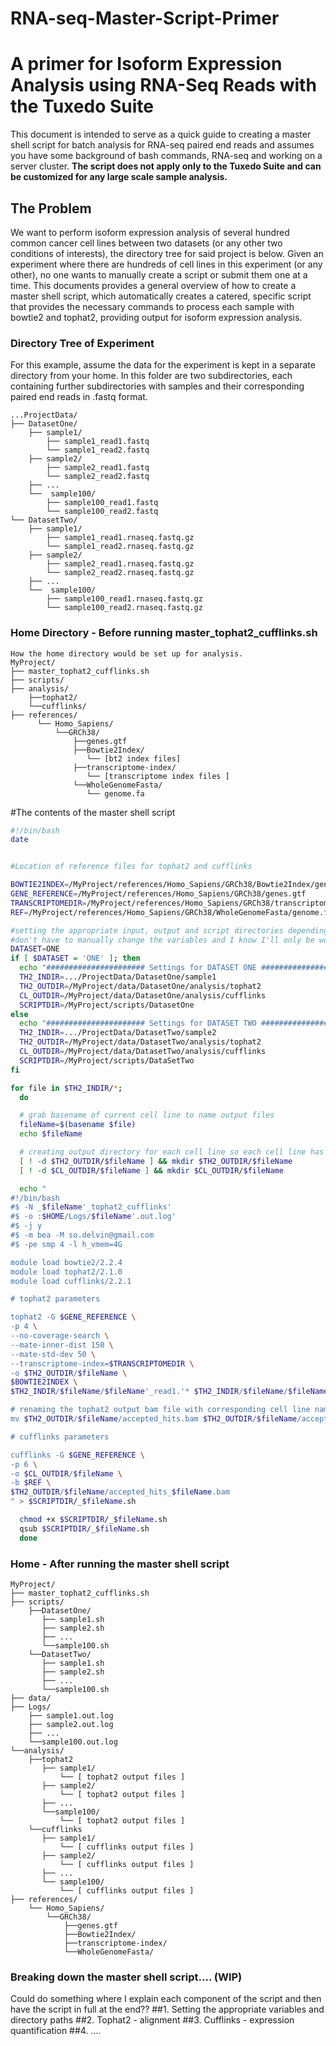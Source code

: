 # RNA-seq-Master-Script-Primer
# A primer for Isoform Expression Analysis using RNA-Seq Reads with the Tuxedo Suite

This document is intended to serve as a quick guide to creating a master shell script for batch analysis for RNA-seq paired end reads and assumes you have
some background of bash commands, RNA-seq and working on a server cluster. **The script does not apply only to the Tuxedo Suite and can be customized for any large scale sample analysis.**

## The Problem

We want to perform isoform expression analysis of several hundred common cancer cell lines between two datasets (or any other two conditions of interests), the directory tree for said project is below.
Given an experiment where there are hundreds of cell lines in this experiment (or any other), no one wants to manually create a script or submit them one at a time.
This documents provides a general overview of how to create a master shell script, which automatically creates a catered, specific script that provides the necessary commands to process each sample
with bowtie2 and tophat2, providing output for isoform expression analysis.

### Directory Tree of Experiment
For this example, assume the data for the experiment is kept in a separate directory from your home. In this folder are two subdirectories, each containing further subdirectories with
samples and their corresponding paired end reads in .fastq format.

```
...ProjectData/
├── DatasetOne/
    ├── sample1/
        ├── sample1_read1.fastq
        └── sample1_read2.fastq
    ├── sample2/
        ├── sample2_read1.fastq
        └── sample2_read2.fastq
    ├── ...
    └──  sample100/
        ├── sample100_read1.fastq
        └── sample100_read2.fastq
└── DatasetTwo/
    ├── sample1/
        ├── sample1_read1.rnaseq.fastq.gz
        └── sample1_read2.rnaseq.fastq.gz
    ├── sample2/
        ├── sample2_read1.rnaseq.fastq.gz
        └── sample2_read2.rnaseq.fastq.gz
    ├── ...
    └──  sample100/
        ├── sample100_read1.rnaseq.fastq.gz
        └── sample100_read2.rnaseq.fastq.gz
```


### Home Directory - Before running master_tophat2_cufflinks.sh
```
How the home directory would be set up for analysis.
MyProject/
├── master_tophat2_cufflinks.sh
├── scripts/
├── analysis/
    ├──tophat2/
    └──cufflinks/
├── references/
      └── Homo_Sapiens/
          └──GRCh38/
              ├──genes.gtf
              ├──Bowtie2Index/
                 └── [bt2 index files]
              ├──transcriptome-index/
                 └── [transcriptome index files ]
              └──WholeGenomeFasta/
                 └── genome.fa
```

#The contents of the master shell script

```bash
#!/bin/bash
date


#Location of reference files for tophat2 and cufflinks

BOWTIE2INDEX=/MyProject/references/Homo_Sapiens/GRCh38/Bowtie2Index/genome
GENE_REFERENCE=/MyProject/references/Homo_Sapiens/GRCh38/genes.gtf
TRANSCRIPTOMEDIR=/MyProject/references/Homo_Sapiens/GRCh38/transcriptome-index/genes
REF=/MyProject/references/Homo_Sapiens/GRCh38/WholeGenomeFasta/genome.fa

#setting the appropriate input, output and script directories depending on dataset I'm working with
#don't have to manually change the variables and I know I'll only be working with these two datasets
DATASET=ONE
if [ $DATASET = 'ONE' ]; then
  echo "###################### Settings for DATASET ONE ######################"
  TH2_INDIR=.../ProjectData/DatasetOne/sample1
  TH2_OUTDIR=/MyProject/data/DatasetOne/analysis/tophat2
  CL_OUTDIR=/MyProject/data/DatasetOne/analysis/cufflinks
  SCRIPTDIR=/MyProject/scripts/DatasetOne
else
  echo "###################### Settings for DATASET TWO ######################"
  TH2_INDIR=.../ProjectData/DatasetTwo/sample2
  TH2_OUTDIR=/MyProject/data/DatasetTwo/analysis/tophat2
  CL_OUTDIR=/MyProject/data/DatasetTwo/analysis/cufflinks
  SCRIPTDIR=/MyProject/scripts/DataSetTwo
fi

for file in $TH2_INDIR/*;
  do

  # grab basename of current cell line to name output files
  fileName=$(basename $file)
  echo $fileName

  # creating output directory for each cell line so each cell line has its own folder under its corresponding analysis
  [ ! -d $TH2_OUTDIR/$fileName ] && mkdir $TH2_OUTDIR/$fileName
  [ ! -d $CL_OUTDIR/$fileName ] && mkdir $CL_OUTDIR/$fileName

  echo "
#!/bin/bash
#$ -N _$fileName'_tophat2_cufflinks'
#$ -o :$HOME/Logs/$fileName'.out.log'
#$ -j y
#$ -m bea -M so.delvin@gmail.com
#$ -pe smp 4 -l h_vmem=4G

module load bowtie2/2.2.4
module load tophat2/2.1.0
module load cufflinks/2.2.1

# tophat2 parameters

tophat2 -G $GENE_REFERENCE \
-p 4 \
--no-coverage-search \
--mate-inner-dist 150 \
--mate-std-dev 50 \
--transcriptome-index=$TRANSCRIPTOMEDIR \
-o $TH2_OUTDIR/$fileName \
$BOWTIE2INDEX \
$TH2_INDIR/$fileName/$fileName'_read1.'* $TH2_INDIR/$fileName/$fileName'_read2.'*

# renaming the tophat2 output bam file with corresponding cell line name for easier identificatiion down the road
mv $TH2_OUTDIR/$fileName/accepted_hits.bam $TH2_OUTDIR/$fileName/accepted_hits_$fileName.bam

# cufflinks parameters

cufflinks -G $GENE_REFERENCE \
-p 6 \
-o $CL_OUTDIR/$fileName \
-b $REF \
$TH2_OUTDIR/$fileName/accepted_hits_$fileName.bam
" > $SCRIPTDIR/_$fileName.sh

  chmod +x $SCRIPTDIR/_$fileName.sh
  qsub $SCRIPTDIR/_$fileName.sh
  done
```

### Home - After running the master shell script
```
MyProject/
├── master_tophat2_cufflinks.sh
├── scripts/
    ├──DatasetOne/
       ├── sample1.sh
       ├── sample2.sh
       ├── ...
       └──sample100.sh
    └──DatasetTwo/
       ├── sample1.sh
       ├── sample2.sh
       ├── ...
       └──sample100.sh
├── data/
├── Logs/
    ├── sample1.out.log
    ├── sample2.out.log
    ├── ...
    └──sample100.out.log
└──analysis/
    ├──tophat2
       ├── sample1/
           └── [ tophat2 output files ]
       ├── sample2/
           └── [ tophat2 output files ]
       ├── ...
       └──sample100/
           └── [ tophat2 output files ]
    └──cufflinks
       ├── sample1/
           └── [ cufflinks output files ]
       ├── sample2/
           └── [ cufflinks output files ]
       ├── ...
       └── sample100/
           └── [ cufflinks output files ]
├── references/
    └── Homo_Sapiens/
        └──GRCh38/
            ├──genes.gtf
            ├──Bowtie2Index/
            ├──transcriptome-index/
            └──WholeGenomeFasta/
```

### Breaking down the master shell script.... (WIP)
Could do something where I explain each component of the script and then have the script in full at the end??
##1. Setting the appropriate variables and directory paths
##2. Tophat2 - alignment
##3. Cufflinks - expression quantification
##4. ....

